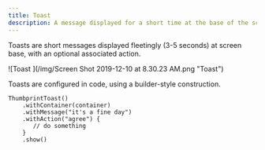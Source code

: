 ```yaml
---
title: Toast
description: A message displayed for a short time at the base of the screen
---
```

Toasts are short messages displayed fleetingly (3-5 seconds) at screen base, with an optional associated action.

![Toast ](/img/Screen Shot 2019-12-10 at 8.30.23 AM.png "Toast")

Toasts are configured in code, using a builder-style construction.

```
ThumbprintToast()
    .withContainer(container)
    .withMessage("it's a fine day")
    .withAction("agree") {
       // do something
    }
    .show()
```
